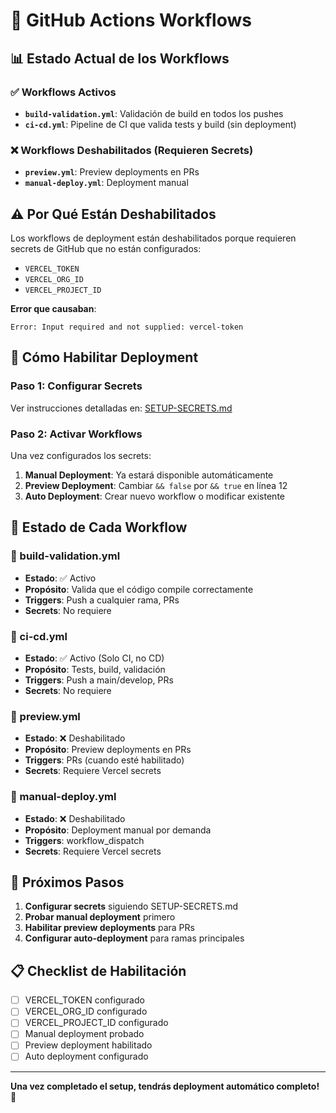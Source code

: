 # 🚀 GitHub Actions Workflows

## 📊 Estado Actual de los Workflows

### ✅ Workflows Activos
- **`build-validation.yml`**: Validación de build en todos los pushes
- **`ci-cd.yml`**: Pipeline de CI que valida tests y build (sin deployment)

### ❌ Workflows Deshabilitados (Requieren Secrets)
- **`preview.yml`**: Preview deployments en PRs
- **`manual-deploy.yml`**: Deployment manual

## ⚠️ Por Qué Están Deshabilitados

Los workflows de deployment están deshabilitados porque requieren secrets de GitHub que no están configurados:

- `VERCEL_TOKEN`
- `VERCEL_ORG_ID` 
- `VERCEL_PROJECT_ID`

**Error que causaban**:
```
Error: Input required and not supplied: vercel-token
```

## 🔧 Cómo Habilitar Deployment

### Paso 1: Configurar Secrets
Ver instrucciones detalladas en: [SETUP-SECRETS.md](../SETUP-SECRETS.md)

### Paso 2: Activar Workflows
Una vez configurados los secrets:

1. **Manual Deployment**: Ya estará disponible automáticamente
2. **Preview Deployment**: Cambiar `&& false` por `&& true` en línea 12
3. **Auto Deployment**: Crear nuevo workflow o modificar existente

## 🚦 Estado de Cada Workflow

### 📁 build-validation.yml
- **Estado**: ✅ Activo
- **Propósito**: Valida que el código compile correctamente
- **Triggers**: Push a cualquier rama, PRs
- **Secrets**: No requiere

### 📁 ci-cd.yml  
- **Estado**: ✅ Activo (Solo CI, no CD)
- **Propósito**: Tests, build, validación
- **Triggers**: Push a main/develop, PRs
- **Secrets**: No requiere

### 📁 preview.yml
- **Estado**: ❌ Deshabilitado
- **Propósito**: Preview deployments en PRs
- **Triggers**: PRs (cuando esté habilitado)
- **Secrets**: Requiere Vercel secrets

### 📁 manual-deploy.yml
- **Estado**: ❌ Deshabilitado
- **Propósito**: Deployment manual por demanda
- **Triggers**: workflow_dispatch
- **Secrets**: Requiere Vercel secrets

## 🔮 Próximos Pasos

1. **Configurar secrets** siguiendo SETUP-SECRETS.md
2. **Probar manual deployment** primero
3. **Habilitar preview deployments** para PRs
4. **Configurar auto-deployment** para ramas principales

## 📋 Checklist de Habilitación

- [ ] VERCEL_TOKEN configurado
- [ ] VERCEL_ORG_ID configurado  
- [ ] VERCEL_PROJECT_ID configurado
- [ ] Manual deployment probado
- [ ] Preview deployment habilitado
- [ ] Auto deployment configurado

---

**Una vez completado el setup, tendrás deployment automático completo! 🚀**
